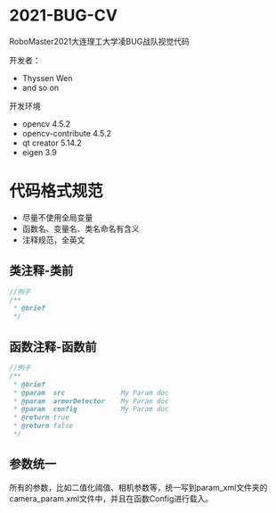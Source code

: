 # 2021-BUG-CV
RoboMaster2021大连理工大学凌BUG战队视觉代码

开发者：
- Thyssen Wen
- and so on

开发环境
- opencv 4.5.2
- opencv-contribute 4.5.2
- qt creator 5.14.2
- eigen 3.9

# 代码格式规范
- 尽量不使用全局变量
- 函数名、变量名、类名命名有含义
- 注释规范，全英文
## 类注释-类前
```C++
//例子
/**
 * @brief 
 */
```
## 函数注释-函数前
```C++
//例子
/**
 * @brief 
 * @param  src              My Param doc
 * @param  armorDetector    My Param doc
 * @param  config           My Param doc
 * @return true 
 * @return false 
 */
```
## 参数统一
所有的参数，比如二值化阈值、相机参数等，统一写到param_xml文件夹的camera_param.xml文件中，并且在函数Config进行载入。
